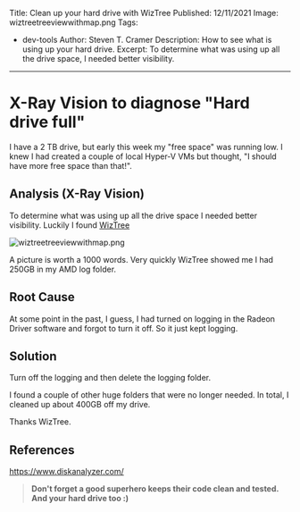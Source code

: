 Title: Clean up your hard drive with WizTree
Published: 12/11/2021
Image: wiztreetreeviewwithmap.png
Tags: 
  - dev-tools
Author: Steven T. Cramer
Description: How to see what is using up your hard drive.
Excerpt: To determine what was using up all the drive space, I needed better visibility. 
---

# X-Ray Vision to diagnose "Hard drive full"

I have a 2 TB drive, but early this week my "free space" was running low. I knew I had created a couple of local Hyper-V VMs but thought, "I should have more free space than that!".

## Analysis (X-Ray Vision)

To determine what was using up all the drive space I needed better visibility. Luckily I found [WizTree](https://www.diskanalyzer.com/)

 ![wiztreetreeviewwithmap.png](/images/wiztreetreeviewwithmap.png)

A picture is worth a 1000 words. Very quickly WizTree showed me I had 250GB in my AMD log folder.

## Root Cause

At some point in the past, I guess, I had turned on logging in the Radeon Driver software and forgot to turn it off. So it just kept logging.

## Solution

Turn off the logging and then delete the logging folder.

I found a couple of other huge folders that were no longer needed.  In total, I cleaned up about 400GB off my drive.

Thanks WizTree.

## References
https://www.diskanalyzer.com/


>**Don't forget a good superhero keeps their code  clean and tested. And your hard drive too :)**

